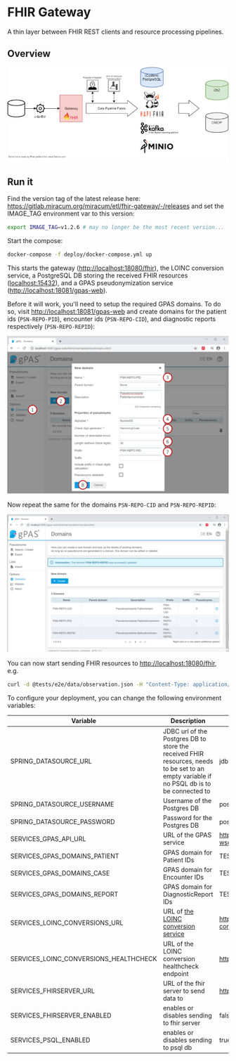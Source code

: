 # FHIR Gateway

A thin layer between FHIR REST clients and resource processing pipelines.

## Overview

![Overview](docs/img/overview.png "Overview")

## Run it

Find the version tag of the latest release here: <https://gitlab.miracum.org/miracum/etl/fhir-gateway/-/releases> and set the IMAGE_TAG environment var to this version:

```sh
export IMAGE_TAG=v1.2.6 # may no longer be the most recent version...
```

Start the compose:

```sh
docker-compose -f deploy/docker-compose.yml up
```

This starts the gateway (<http://localhost:18080/fhir>), the LOINC conversion service, a PostgreSQL DB storing the received FHIR resources (<localhost:15432>), and a GPAS pseudonymization service (<http://localhost:18081/gpas-web>).

Before it will work, you'll need to setup the required GPAS domains. To do so, visit <http://localhost:18081/gpas-web> and create domains for the patient ids (`PSN-REPO-PID`), encounter ids (`PSN-REPO-CID`), and diagnostic reports respectively (`PSN-REPO-REPID`):

![Setup GPAS](docs/img/setup-gpas-domain.png "Setup GPAS domains")

Now repeat the same for the domains `PSN-REPO-CID` and `PSN-REPO-REPID`:

![View all domains](docs/img/gpas-all-domains.png "Overview of all generated domains")

You can now start sending FHIR resources to <http://localhost:18080/fhir>, e.g.

```sh
curl -d @tests/e2e/data/observation.json -H "Content-Type: application/json" -X POST http://localhost:18080/fhir/Observation
```

To configure your deployment, you can change the following environment variables:

| Variable                               | Description                                                                                    | Default                                   |
| -------------------------------------- | ---------------------------------------------------------------------------------------------- | ----------------------------------------- |
| SPRING_DATASOURCE_URL                  | JDBC url of the Postgres DB to store the received FHIR resources, needs to be set to an empty variable if no PSQL db is to be connected to                               | jdbc:postgresql://fhir-db:5432/fhir       |
| SPRING_DATASOURCE_USERNAME             | Username of the Postgres DB                                                                    | postgres                                  |
| SPRING_DATASOURCE_PASSWORD             | Password for the Postgres DB                                                                   | postgres                                  |
| SERVICES_GPAS_API_URL                  | URL of the GPAS service                                                                        | <http://gpas:8080/gpas/gpasService?wsdl>  |
| SERVICES_GPAS_DOMAINS_PATIENT          | GPAS domain for Patient IDs                                                                    | TEST                                      |
| SERVICES_GPAS_DOMAINS_CASE             | GPAS domain for Encounter IDs                                                                  | TEST                                      |
| SERVICES_GPAS_DOMAINS_REPORT           | GPAS domain for DiagnosticReport IDs                                                           | TEST                                      |
| SERVICES_LOINC_CONVERSIONS_URL         | URL of [the LOINC conversion service](https://gitlab.miracum.org/miracum/etl/loinc-conversion) | <http://loinc-converter:8080/conversions> |
| SERVICES_LOINC_CONVERSIONS_HEALTHCHECK | URL of the LOINC conversion healthcheck endpoint                                               | <http://loinc-converter:8080/health>      |
| SERVICES_FHIRSERVER_URL | URL of the fhir server to send data to                                               | <http://fhir:8080/fhir>      |
| SERVICES_FHIRSERVER_ENABLED | enables or disables sending to fhir server                                               |  false    |
| SERVICES_PSQL_ENABLED | enables or disables sending to psql db                                               |  true    |
